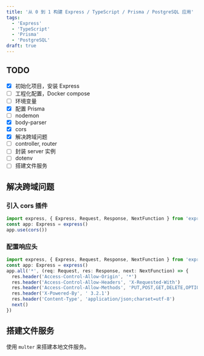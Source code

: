 ```yaml
---
title: '从 0 到 1 构建 Express / TypeScript / Prisma / PostgreSQL 应用'
tags:
  - 'Express'
  - 'TypeScript'
  - 'Prisma'
  - 'PostgreSQL'
draft: true
---
```


## TODO

- [x] 初始化项目，安装 Express
- [ ] 工程化配置，Docker compose
- [ ] 环境变量
- [x] 配置 Prisma
- [ ] nodemon
- [x] body-parser
- [x] cors
- [x] 解决跨域问题
- [ ] controller, router
- [ ] 封装 server 实例
- [ ] dotenv
- [ ] 搭建文件服务

## 解决跨域问题

### 引入 cors 插件

```typescript
import express, { Express, Request, Response, NextFunction } from 'express'
const app: Express = express()
app.use(cors())
```

### 配置响应头

```typescript
import express, { Express, Request, Response, NextFunction } from 'express'
const app: Express = express()
app.all('*', (req: Request, res: Response, next: NextFunction) => {
  res.header('Access-Control-Allow-Origin', '*')
  res.header('Access-Control-Allow-Headers', 'X-Requested-With')
  res.header('Access-Control-Allow-Methods', 'PUT,POST,GET,DELETE,OPTIONS')
  res.header('X-Powered-By', ' 3.2.1')
  res.header('Content-Type', 'application/json;charset=utf-8')
  next()
})
```

## 搭建文件服务

使用 `multer` 来搭建本地文件服务。
